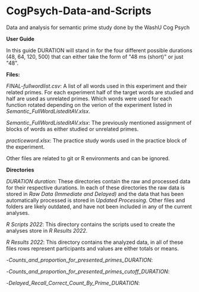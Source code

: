 # CogPsych-Data-and-Scripts
 Data and analysis for semantic prime study done by the WashU Cog Psych

**User Guide**

In this guide DURATION will stand in for the four different possible durations (48, 64, 120, 500) that can either take the form of "48 ms (short)" or just "48".

**Files:**

*FINAL-fullwordlist.csv*: A list of all words used in this experiment and their related primes. For each experiment half of the target words are studied and half are used as unrelated primes. Which words were used for each function rotated depending on the verion of the experiment listed in *Semantic_FullWordListeditAV.xlsx*.

*Semantic_FullWordListeditAV.xlsx*: The previously mentioned assignment of blocks of words as either studied or unrelated primes.

*practiceword.xlsx*: The practice study words used in the practice block of the experiment.

Other files are related to git or R environments and can be ignored.

**Directories**

*DURATION duration*: These directories contain the raw and processed data for their respective durations. In each of these directories the raw data is stored in *Raw Data (Immediate and Delayed)* and the data that has been automatically processed is stored in *Updated Processing*. Other files and folders are likely outdated, and have not been included in any of the current analyses.

*R Scripts 2022*: This directory contains the scripts used to create the analyses store in *R Results 2022*.

*R Results 2022*: This directory contains the analyzed data, in all of these files rows represent participants and values are either totals or means.
 
-*Counts_and_proportion_for_presented_primes_DURATION*:

-*Counts_and_proportion_for_presented_primes_cutoff_DURATION*:

-*Delayed_Recall_Correct_Count_By_Prime_DURATION*:
